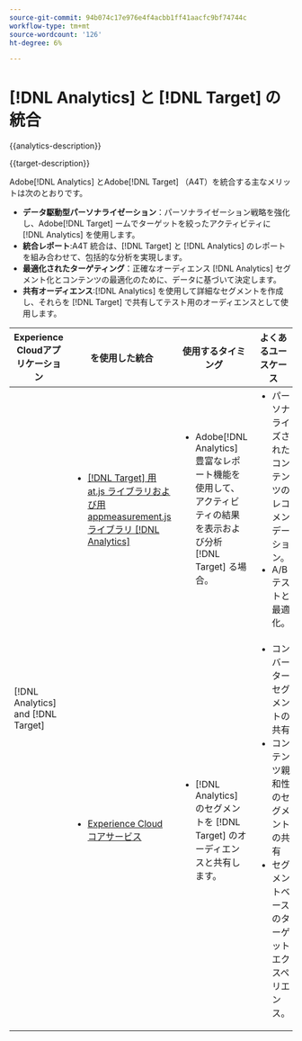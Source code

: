```yaml
---
source-git-commit: 94b074c17e976e4f4acbb1ff41aacfc9bf74744c
workflow-type: tm+mt
source-wordcount: '126'
ht-degree: 6%

---
```



# [!DNL Analytics] と [!DNL Target] の統合

{{analytics-description}}

{{target-description}}

Adobe[!DNL Analytics] とAdobe[!DNL Target] （A4T）を統合する主なメリットは次のとおりです。

+ **データ駆動型パーソナライゼーション**：パーソナライゼーション戦略を強化し、Adobe[!DNL Target] ームでターゲットを絞ったアクティビティに [!DNL Analytics] を使用します。
+ **統合レポート**:A4T 統合は、[!DNL Target] と [!DNL Analytics] のレポートを組み合わせて、包括的な分析を実現します。
+ **最適化されたターゲティング**：正確なオーディエンス [!DNL Analytics] セグメント化とコンテンツの最適化のために、データに基づいて決定します。
+ **共有オーディエンス**:[!DNL Analytics] を使用して詳細なセグメントを作成し、それらを [!DNL Target] で共有してテスト用のオーディエンスとして使用します。

<table>
    <thead>
            <tr>
                <th>Experience Cloudアプリケーション</th>
                <th>を使用した統合</th>
                <th>使用するタイミング</th>
                <th>よくあるユースケース</th>
            </tr>
    </thead>
    <tbody>
        <tr>
            <td rowspan="2">[!DNL Analytics] and [!DNL Target]</td>
            <td>
                <ul style="margin-top: 0;">
                    <li><a href="../../integrations/tutorials/analytics-target/analytics-target.md" target="_blank" rel="noreferrer">[!DNL Target] 用 at.js ライブラリおよび用 appmeasurement.js ライブラリ [!DNL Analytics]</a></li>
                </ul>
            </td>
            <td>
                <ul style="margin-top: 0;">
                    <li>Adobe[!DNL Analytics] 豊富なレポート機能を使用して、アクティビティの結果を表示および分析 [!DNL Target] る場合。</li>
                </ul>
            </td>
            <td>
                <ul style="margin-top: 0;">
                    <li>パーソナライズされたコンテンツのレコメンデーション。</li>
                    <li>A/B テストと最適化。</li>
                </ul>
            </td>
        </tr>
        <tr>
            <td>
                <ul style="margin-top: 0;">
                    <li><a href="https://experienceleague.adobe.com/docs/target/using/integrate/mmp.html" target="_blank" rel="noreferrer">Experience Cloud コアサービス</a></li>
                </ul>
            </td>
            <td>
                <ul style="margin-top: 0;">
                    <li>[!DNL Analytics] のセグメントを [!DNL Target] のオーディエンスと共有します。</li>
                </ul>
            </td>
            <td>
                <ul style="margin-top: 0;">
                    <li>コンバーターセグメントの共有</li>
                    <li>コンテンツ親和性のセグメントの共有</li>
                    <li>セグメントベースのターゲットエクスペリエンス。</li>
                </ul>
            </td>
        </tr>
    </tbody>
</table>
